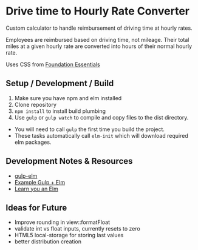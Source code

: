 # Drive time to Hourly Rate Converter

Custom calculator to handle reimbursement of driving time at hourly rates.

Employees are reimbursed based on driving time, not mileage.  Their total
miles at a given hourly rate are converted into hours of their normal hourly
rate.

Uses CSS from [Foundation Essentials](http://foundation.zurb.com/)

## Setup / Development / Build

1. Make sure you have npm and elm installed
2. Clone repository
3. `npm install` to install build plumbing
4. Use `gulp` or `gulp watch` to compile and copy files to the dist directory.  
  - You will need to call `gulp` the first time you build the project.
  - These tasks automatically call `elm-init` which will download required elm packages.

## Development Notes & Resources

- [gulp-elm](https://www.npmjs.com/package/gulp-elm)
- [Example Gulp + Elm](https://gist.github.com/dennisreimann/cd8d45eefaba43199dcd)
- [Learn you an Elm](http://learnyouanelm.github.io/index.html)

## Ideas for Future

* Improve rounding in view::formatFloat
* validate int vs float inputs, currently resets to zero
* HTML5 local-storage for storing last values
* better distribution creation
